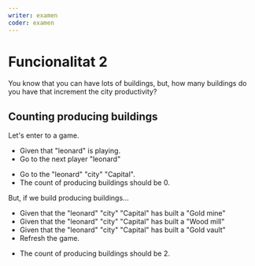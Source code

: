 ```yaml
---
writer: examen
coder: examen
---
```

# Funcionalitat 2

You know that you can have lots of buildings, but,
how many buildings do you have that increment the city productivity?

## Counting producing buildings

Let's enter to a game.

 * Given that "leonard" is playing.
 * Go to the next player "leonard"
 <!-- SNAPSHOT status=200 -->
 * Go to the "leonard" "city" "Capital".
 * The count of producing buildings should be 0.

But, if we build producing buildings...

 * Given that the "leonard" "city" "Capital" has built a "Gold mine"
 * Given that the "leonard" "city" "Capital" has built a "Wood mill"
 * Given that the "leonard" "city" "Capital" has built a "Gold vault"
 * Refresh the game.
 <!-- SNAPSHOT status=200 -->
 * The count of producing buildings should be 2.


